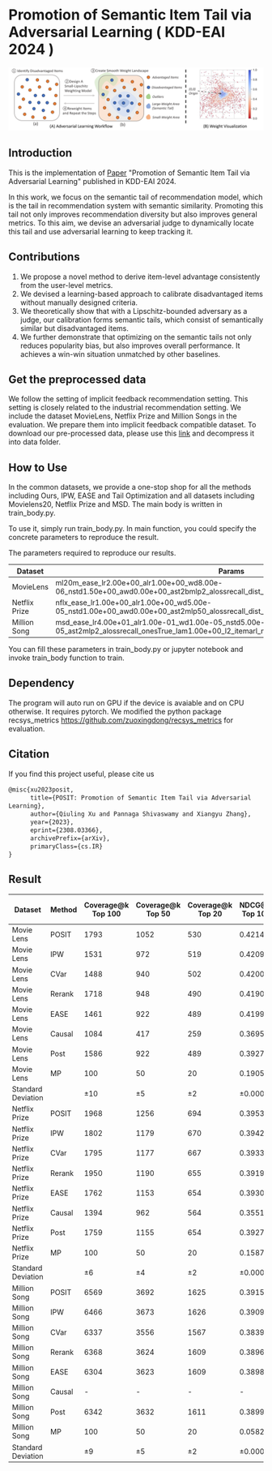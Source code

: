 # Promotion of Semantic Item Tail via Adversarial Learning ( KDD-EAI 2024 )

![Demonstration](banner.png)

## Introduction
This is the implementation of [Paper](https://arxiv.org/abs/2308.03366) "Promotion of Semantic Item Tail via Adversarial Learning" published in KDD-EAI 2024.

In this work, we focus on the semantic tail of recommendation model, which is the tail in recommendation system with semantic similarity. Promoting this tail not only improves recommendation diversity but also improves general metrics. To this aim, we devise an adversarial judge to dynamically locate this tail and use adversarial learning to keep tracking it.

## Contributions

1. We propose a novel method to derive item-level advantage consistently from the user-level metrics.
2. We devised a learning-based approach to calibrate disadvantaged items without manually designed criteria. 
3. We theoretically show that with a Lipschitz-bounded adversary as a judge, our calibration forms semantic tails, which consist of semantically similar but disadvantaged items.
4. We further demonstrate that optimizing on the semantic tails not only reduces popularity bias, but also improves overall performance. It achieves a win-win situation unmatched by other baselines.


## Get the preprocessed data

We follow the setting of implicit feedback recommendation setting. This setting is closely related to the industrial recommendation setting. We include the dataset MovieLens, Netflix Prize and Million Songs in the evaluation. We prepare them into implicit feedback compatible dataset.
To download our pre-processed data, please use this [link](https://qiulingxu-public.s3.us-east-2.amazonaws.com/common.zip) and decompress it into data folder.

## How to Use

In the common datasets, we provide a one-stop shop for all the methods including Ours, IPW, EASE and Tail Optimization and all datasets including Movielens20, Netflix Prize and MSD. The main body is written in train_body.py. 

To use it, simply run train_body.py. In main function, you could specify the concrete parameters to reproduce the result.

The parameters required to reproduce our results.

|Dataset|Params|
|-----|-----|
|MovieLens |	ml20m_ease_lr2.00e+00_alr1.00e+00_wd8.00e-06_nstd1.50e+00_awd0.00e+00_ast2bmlp2_alossrecall_dist_onesFalse_lam1.00e+00_l2_itemarl_metric |
|Netflix Prize |nflx_ease_lr1.00e+00_alr1.00e+00_wd5.00e-05_nstd1.00e+00_awd0.00e+00_ast2mlp50_alossrecall_dist_onesFalse_lam1.00e+00_l2_itemarl_metric |
|Million Song | msd_ease_lr4.00e+01_alr1.00e-01_wd1.00e-05_nstd5.00e-01_awd1.00e-05_ast2mlp2_alossrecall_onesTrue_lam1.00e+00_l2_itemarl_metric|


You can fill these parameters in train_body.py or jupyter notebook and invoke train_body function to train.

## Dependency

The program will auto run on GPU if the device is avaiable and on CPU otherwise.
It requires pytorch. We modified the python package recsys_metrics https://github.com/zuoxingdong/recsys_metrics for evaluation.

## Citation

If you find this project useful, please cite us

```
@misc{xu2023posit,
      title={POSIT: Promotion of Semantic Item Tail via Adversarial Learning}, 
      author={Qiuling Xu and Pannaga Shivaswamy and Xiangyu Zhang},
      year={2023},
      eprint={2308.03366},
      archivePrefix={arXiv},
      primaryClass={cs.IR}
}
```

## Result

| Dataset | Method | Coverage@k Top 100 | Coverage@k Top 50 | Coverage@k Top 20 | NDCG@K Top 100 | Recall@K Top 100 | Recall@K Top 50 | Recall@K Top 20 | Item Recall@k Top 100 | Item Recall@k Top 50 | Item Recall@k Top 20 |
|---------|--------|------------------|-----------------|-----------------|--------------|----------------|---------------|---------------|---------------------|--------------------|--------------------|
| Movie Lens | POSIT | 1793 | 1052 | 530 | 0.4214 | 0.6369 | 0.5244 | 0.3928 | 0.0465 | 0.0294 | 0.0146 |
| Movie Lens | IPW | 1531 | 972 | 519 | 0.4209 | 0.6364 | 0.5226 | 0.3926 | 0.0433 | 0.0270 | 0.0131 |
| Movie Lens | CVar | 1488 | 940 | 502 | 0.4200 | 0.6353 | 0.5210 | 0.3911 | 0.0426 | 0.0262 | 0.0127 |
| Movie Lens | Rerank | 1718 | 948 | 490 | 0.4190 | 0.6300 | 0.5199 | 0.3906 | 0.0419 | 0.0257 | 0.0123 |
| Movie Lens | EASE | 1461 | 922 | 489 | 0.4199 | 0.6356 | 0.5209 | 0.3906 | 0.0419 | 0.0257 | 0.0123 |
| Movie Lens | Causal | 1084 | 417 | 259 | 0.3695 | 0.5599 | 0.4560 | 0.3411 | 0.0143 | 0.0083 | 0.0041 |
| Movie Lens | Post | 1586 | 922 | 489 | 0.3927 | 0.5525 | 0.4448 | 0.4118 | 0.0419 | 0.0257 | 0.0123 |
| Movie Lens | MP | 100 | 50 | 20 | 0.1905 | 0.3300 | 0.2351 | 0.1617 | 0.0067 | 0.0035 | 0.0016 |
| Standard Deviation | | ±10 | ±5 | ±2 | ±0.0009 | ±0.0009 | ±0.0009 | ±0.0009 | ±0.0004 | ±0.0004 | ±0.0004 |
| Netflix Prize | POSIT | 1968 | 1256 | 694 | 0.3953 | 0.5565 | 0.4472 | 0.3633 | 0.0958 | 0.0631 | 0.0342 |
| Netflix Prize | IPW | 1802 | 1179 | 670 | 0.3942 | 0.5560 | 0.4464 | 0.3625 | 0.0833 | 0.0526 | 0.0269 |
| Netflix Prize | CVar | 1795 | 1177 | 667 | 0.3933 | 0.5537 | 0.4449 | 0.3617 | 0.0842 | 0.0532 | 0.0271 |
| Netflix Prize | Rerank | 1950 | 1190 | 655 | 0.3919 | 0.5478 | 0.4435 | 0.3612 | 0.0802 | 0.0502 | 0.0252 |
| Netflix Prize | EASE | 1762 | 1153 | 654 | 0.3930 | 0.5541 | 0.4448 | 0.3613 | 0.0804 | 0.0502 | 0.0252 |
| Netflix Prize | Causal | 1394 | 962 | 564 | 0.3551 | 0.5034 | 0.4024 | 0.3233 | 0.0251 | 0.0468 | 0.0249 |
| Netflix Prize | Post | 1759 | 1155 | 654 | 0.3927 | 0.5525 | 0.4448 | 0.3612 | 0.0777 | 0.0468 | 0.0249 |
| Netflix Prize | MP | 100 | 50 | 20 | 0.1587 | 0.2743 | 0.1749 | 0.1161 | 0.0083 | 0.0044 | 0.0019 |
| Standard Deviation | | ±6 | ±4 | ±2 | ±0.0009 | ±0.0009 | ±0.0009 | ±0.0009 | ±0.0004 | ±0.0004 | ±0.0004 |
| Million Song | POSIT | 6569 | 3692 | 1625 | 0.3915 | 0.5116 | 0.4290 | 0.3341 | 0.2479 | 0.2030 | 0.1433 |
| Million Song | IPW | 6466 | 3673 | 1626 | 0.3909 | 0.5099 | 0.4290 | 0.3340 | 0.2464 | 0.2018 | 0.1419 |
| Million Song | CVar | 6337 | 3556 | 1567 | 0.3839 | 0.5070 | 0.4240 | 0.3268 | 0.2401 | 0.1917 | 0.1314 |
| Million Song | Rerank | 6368 | 3624 | 1609 | 0.3896 | 0.5062 | 0.4278 | 0.3339 | 0.2444 | 0.2007 | 0.1412 |
| Million Song | EASE | 6304 | 3623 | 1609 | 0.3898 | 0.5084 | 0.4279 | 0.3339 | 0.2445 | 0.2007 | 0.1412 |
| Million Song | Causal | - | - | - | - | - | - | - | - | - | - |
| Million Song | Post | 6342 | 3632 | 1611 | 0.3899 | 0.5072 | 0.4279 | 0.3340 | 0.2453 | 0.2013 | 0.1416 |
| Million Song | MP | 100 | 50 | 20 | 0.0582 | 0.0986 | 0.0680 | 0.0427 | 0.0027 | 0.0018 | 0.0010 |
| Standard Deviation | | ±9 | ±5 | ±2 | ±0.0009 | ±0.0009 | ±0.0009 | ±0.0009 | ±0.0004 | ±0.0004 | ±0.0004 |
